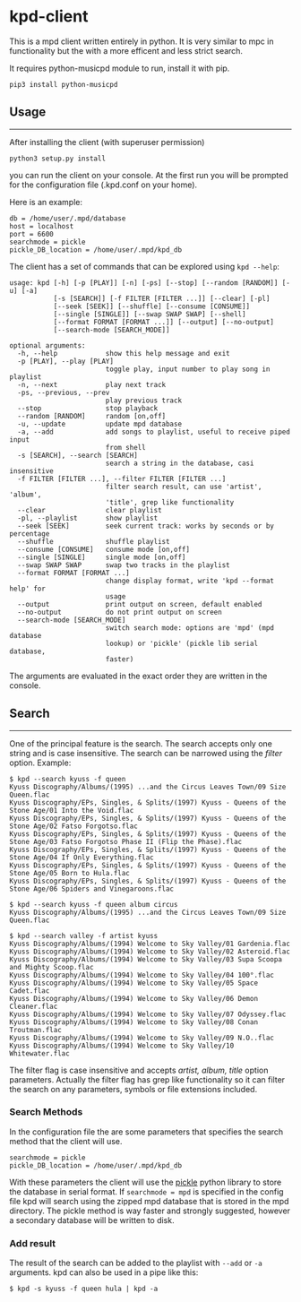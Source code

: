 # kpd-client
This is a mpd client written entirely in python.
It is very similar to mpc in functionality but the with a more efficent and less strict search.

It requires python-musicpd module to run, install it with pip.

`pip3 install python-musicpd`

## Usage
---
After installing the client (with superuser permission)

`python3 setup.py install` 

you can run the client on your console.
At the first run you will be prompted for the configuration file (.kpd.conf on your home).

Here is an example:

```
db = /home/user/.mpd/database
host = localhost
port = 6600
searchmode = pickle
pickle_DB_location = /home/user/.mpd/kpd_db
```

The client has a set of commands that can be explored using `kpd --help`:

```
usage: kpd [-h] [-p [PLAY]] [-n] [-ps] [--stop] [--random [RANDOM]] [-u] [-a]
           [-s [SEARCH]] [-f FILTER [FILTER ...]] [--clear] [-pl]
           [--seek [SEEK]] [--shuffle] [--consume [CONSUME]]
           [--single [SINGLE]] [--swap SWAP SWAP] [--shell]
           [--format FORMAT [FORMAT ...]] [--output] [--no-output]
           [--search-mode [SEARCH_MODE]]

optional arguments:
  -h, --help            show this help message and exit
  -p [PLAY], --play [PLAY]
                        toggle play, input number to play song in playlist
  -n, --next            play next track
  -ps, --previous, --prev
                        play previous track
  --stop                stop playback
  --random [RANDOM]     random [on,off]
  -u, --update          update mpd database
  -a, --add             add songs to playlist, useful to receive piped input
                        from shell
  -s [SEARCH], --search [SEARCH]
                        search a string in the database, casi insensitive
  -f FILTER [FILTER ...], --filter FILTER [FILTER ...]
                        filter search result, can use 'artist', 'album',
                        'title', grep like functionality
  --clear               clear playlist
  -pl, --playlist       show playlist
  --seek [SEEK]         seek current track: works by seconds or by percentage
  --shuffle             shuffle playlist
  --consume [CONSUME]   consume mode [on,off]
  --single [SINGLE]     single mode [on,off]
  --swap SWAP SWAP      swap two tracks in the playlist
  --format FORMAT [FORMAT ...]
                        change display format, write 'kpd --format help' for
                        usage
  --output              print output on screen, default enabled
  --no-output           do not print output on screen
  --search-mode [SEARCH_MODE]
                        switch search mode: options are 'mpd' (mpd database
                        lookup) or 'pickle' (pickle lib serial database,
                        faster)
```

The arguments are evaluated in the exact order they are written in the console.

## Search
---
One of the principal feature is the search.
The search accepts only one string and is case insensitive.
The search can be narrowed using the _filter_ option.
Example:

```
$ kpd --search kyuss -f queen
Kyuss Discography/Albums/(1995) ...and the Circus Leaves Town/09 Size Queen.flac
Kyuss Discography/EPs, Singles, & Splits/(1997) Kyuss - Queens of the Stone Age/01 Into the Void.flac
Kyuss Discography/EPs, Singles, & Splits/(1997) Kyuss - Queens of the Stone Age/02 Fatso Forgotso.flac
Kyuss Discography/EPs, Singles, & Splits/(1997) Kyuss - Queens of the Stone Age/03 Fatso Forgotso Phase II (Flip the Phase).flac
Kyuss Discography/EPs, Singles, & Splits/(1997) Kyuss - Queens of the Stone Age/04 If Only Everything.flac
Kyuss Discography/EPs, Singles, & Splits/(1997) Kyuss - Queens of the Stone Age/05 Born to Hula.flac
Kyuss Discography/EPs, Singles, & Splits/(1997) Kyuss - Queens of the Stone Age/06 Spiders and Vinegaroons.flac
```

```
$ kpd --search kyuss -f queen album circus
Kyuss Discography/Albums/(1995) ...and the Circus Leaves Town/09 Size Queen.flac
```

```
$ kpd --search valley -f artist kyuss
Kyuss Discography/Albums/(1994) Welcome to Sky Valley/01 Gardenia.flac
Kyuss Discography/Albums/(1994) Welcome to Sky Valley/02 Asteroid.flac
Kyuss Discography/Albums/(1994) Welcome to Sky Valley/03 Supa Scoopa and Mighty Scoop.flac
Kyuss Discography/Albums/(1994) Welcome to Sky Valley/04 100°.flac
Kyuss Discography/Albums/(1994) Welcome to Sky Valley/05 Space Cadet.flac
Kyuss Discography/Albums/(1994) Welcome to Sky Valley/06 Demon Cleaner.flac
Kyuss Discography/Albums/(1994) Welcome to Sky Valley/07 Odyssey.flac
Kyuss Discography/Albums/(1994) Welcome to Sky Valley/08 Conan Troutman.flac
Kyuss Discography/Albums/(1994) Welcome to Sky Valley/09 N.O..flac
Kyuss Discography/Albums/(1994) Welcome to Sky Valley/10 Whitewater.flac
```

The filter flag is case insensitive and accepts _artist, album, title_ option parameters.
Actually the filter flag has grep like functionality so it can filter the search on any parameters, symbols or file extensions included.

### Search Methods
In the configuration file the are some parameters that specifies the search method that the client will use.

```
searchmode = pickle
pickle_DB_location = /home/user/.mpd/kpd_db
```

With these parameters the client will use the [pickle](https://docs.python.org/3.4/library/pickle.html) python library to store the database in serial format.
If `searchmode = mpd` is specified in the config file kpd will search using the zipped mpd database that is stored in the mpd directory.
The pickle method is way faster and strongly suggested, however a secondary database will be written to disk.

### Add result
The result of the search can be added to the playlist with `--add` or `-a` arguments. kpd can also be used in a pipe like this:

```
$ kpd -s kyuss -f queen hula | kpd -a
```
